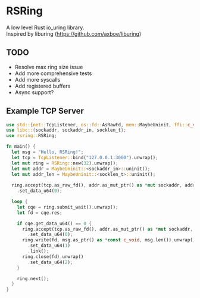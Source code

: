 # RSRing
A low level Rust io_uring library. <br>
Inspired by liburing (https://github.com/axboe/liburing) <br>

## TODO
 - Resolve max ring size issue
 - Add more comprehensive tests
 - Add more syscalls
 - Add registered buffers
 - Async support?

## Example TCP Server
```rust
use std::{net::TcpListener, os::fd::AsRawFd, mem::MaybeUninit, ffi::c_void};
use libc::{sockaddr, sockaddr_in, socklen_t};
use rsring::RSRing; 

fn main() {
  let msg = "Hello, RSRing!";
  let tcp = TcpListener::bind("127.0.0.1:3000").unwrap();
  let mut ring = RSRing::new(32).unwrap();
  let mut addr = MaybeUninit::<sockaddr_in>::uninit();
  let mut addr_len = MaybeUninit::<socklen_t>::uninit();
  
  ring.accept(tcp.as_raw_fd(), addr.as_mut_ptr() as *mut sockaddr, addr_len.as_mut_ptr()).unwrap()
    .set_data_u64(0);

  loop {
    let cqe = ring.submit_wait().unwrap();
    let fd = cqe.res;

    if cqe.get_data_u64() == 0 {
      ring.accept(tcp.as_raw_fd(), addr.as_mut_ptr() as *mut sockaddr, addr_len.as_mut_ptr()).unwrap()
        .set_data_u64(0);
      ring.write(fd, msg.as_ptr() as *const c_void, msg.len()).unwrap()
        .set_data_u64(1)
        .link();
      ring.close(fd).unwrap()
        .set_data_u64(2);
    }

    ring.next();
  }
}
```